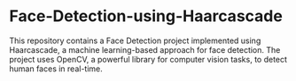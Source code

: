 # Face-Detection-using-Haarcascade
This repository contains a Face Detection project implemented using Haarcascade, a machine learning-based approach for face detection. The project uses OpenCV, a powerful library for computer vision tasks, to detect human faces in real-time.
